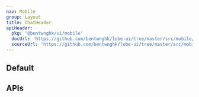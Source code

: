 ```yaml
---
nav: Mobile
group: Layout
title: ChatHeader
apiHeader:
  pkg: '@bentwnghk/ui/mobile'
  docUrl: 'https://github.com/bentwnghk/lobe-ui/tree/master/src/mobile/ChatHeader/index.md'
  sourceUrl: 'https://github.com/bentwnghk/lobe-ui/tree/master/src/mobile/ChatHeader/index.tsx'
---
```


## Default

<code src="./demos/index.tsx" center></code>

## APIs
